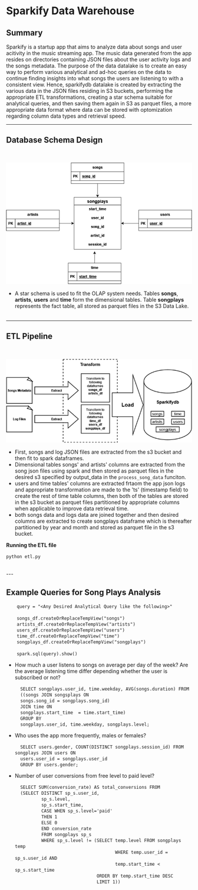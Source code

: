 # Sparkify Data Warehouse



## Summary

Sparkify is a startup app that aims to analyze data about songs and user acitivity in the music streaming app. The music data generated from the app resides on directories containing JSON files about the user activity logs and the songs metadata. The purpose of the data datalake is to create an easy way to perform various analytical and ad-hoc queries on the data to continue finding insights into what songs the users are listening to with a consistent view. 
Hence, sparkifydb datalake is created by extracting the various data in the JSON files residing in S3 buckets, performing the appropriate ETL transformations, creating a star schema suitable for analytical queries, and then saving them again in S3 as parquet files, a more appropriate data format where data can be stored with optomization regarding column data types and retrieval speed.

---

## Database Schema Design

<br>

![Sparkify Star Schema Design](images/sparkify_ERD_STAR_SCHEMA.png)

- A star schema is used to fit the OLAP system needs. Tables **songs**, **artists**, **users** and **time** form the dimensional tables. Table **songplays** represents the fact table, all stored as parquet files in the S3 Data Lake.
  <br>
  <br>

---

## ETL Pipeline

<br>

![ETL process illustration diagram](images/ETL_Process.png)


- First, songs and log JSON files are extracted from the s3 bucket and then fit to spark dataframes. 
- Dimensional tables songs' and artists' columns are extracted from the song json files using spark and then stored as parquet files in the desired s3 specified by output_data in the `process_song_data` funciton.
- users and time tables' columns are extracted frtaom the app json logs and appropriate transformation are made to the 'ts' (timestamp field) to create the rest of time table columns, then both of the tables are stored in the s3 bucket as parquet files partitioned by appropriate columns when applicable to improve data retrieval time.
- both songs data and logs data are joined together and then desired columns are extracted to create songplays dataframe which is thereafter partitioned by year and month and stored as parquet file in the s3 bucket.

**Running the ETL file**
```
python etl.py
```
<br>
---

## Example Queries for Song Plays Analysis



        query = "<Any Desired Analytical Query like the following>"
        
        songs_df.createOrReplaceTempView("songs")
        artists_df.createOrReplaceTempView("artists")
        users_df.createOrReplaceTempView("users")
        time_df.createOrReplaceTempView("time")
        songplays_df.createOrReplaceTempView("songplays")
        
        spark.sql(query).show()



- How much a user listens to songs on average per day of the week? Are the average listening time differ depending whether the user is subscribed or not?

        SELECT songplays.user_id, time.weekday, AVG(songs.duration) FROM
        ((songs JOIN songsplays ON
        songs.song_id = songplays.song_id)
        JOIN time ON
        songplays.start_time  = time.start_time)
        GROUP BY
        songplays.user_id, time.weekday, songplays.level;

- Who uses the app more frequently, males or females?

        SELECT users.gender, COUNT(DISTINCT songplays.session_id) FROM songplays JOIN users ON
        users.user_id = songplays.user_id
        GROUP BY users.gender;
        
        
- Number of user conversions from free level to paid level? 

        SELECT SUM(conversion_rate) AS total_conversions FROM 
        (SELECT DISTINCT sp_s.user_id, 
                sp_s.level,
                sp_s.start_time, 
                CASE WHEN sp_s.level='paid' 
                THEN 1 
                ELSE 0 
                END conversion_rate 
                FROM songplays sp_s
                WHERE sp_s.level != (SELECT temp.level FROM songplays temp 
                                            WHERE temp.user_id = sp_s.user_id AND
                                            temp.start_time < sp_s.start_time 
                                     ORDER BY temp.start_time DESC
                                     LIMIT 1))